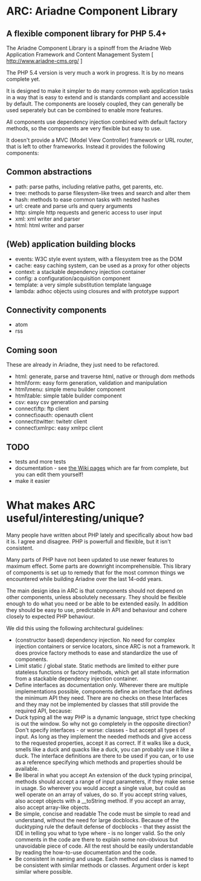 ARC: Ariadne Component Library 
========================= 

A flexible component library for PHP 5.4+ 
----------------------------------------- 

The Ariadne Component Library is a spinoff from the Ariadne Web 
Application Framework and Content Management System 
[ http://www.ariadne-cms.org/ ]

The PHP 5.4 version is very much a work in progress. It is by no
means complete yet.

It is designed to make it simpler to do many common web application
tasks in a way that is easy to extend and is standards compliant and
accessible by default. The components are loosely coupled, they can
generally be used seperately but can be combined to enable more
features. 

All components use dependency injection combined with default factory
methods, so the components are very flexible but easy to use.

It doesn't provide a MVC (Model View Controller) framework or URL 
router, that is left to other frameworks. Instead it provides the 
following components:

Common abstractions
------------------
- path: parse paths, including relative paths, get parents, etc.
- tree: methods to parse filesystem-like trees and search and alter them
- hash: methods to ease common tasks with nested hashes
- url: create and parse urls and query arguments
- http: simple http requests and generic access to user input
- xml: xml writer and parser
- html: html writer and parser

(Web) application building blocks
---------------------------------
- events: W3C style event system, with a filesystem tree as the DOM
- cache: easy caching system, can be used as a proxy for other objects
- context: a stackable dependency injection container
- config: a configuration/acquisition component
- template: a very simple substitution template language
- lambda: adhoc objects using closures and with prototype support

Connectivity components
-----------------------
- atom
- rss


Coming soon
-----------
These are already in Ariadne, they just need to be refactored.
- html: generate, parse and traverse html, native or through dom methods
- html\form: easy form generation, validation and manipulation
- html\menu: simple menu builder component
- html\table: simple table builder component
- csv: easy csv generation and parsing
- connect\ftp: ftp client
- connect\oauth: openauth client
- connect\twitter: twitetr client
- connect\xmlrpc: easy xmlrpc client


TODO
----
- tests and more tests
- documentation - see [the Wiki pages](https://github.com/Ariadne-CMS/arc/wiki)
  which are far from complete, but you can edit them yourself!
- make it easier

What makes ARC useful/interesting/unique?
=========================================

Many people have written about PHP lately and specifically about how
bad it is. I agree and disagree. PHP is powerfull and flexible, but
it isn't consistent. 

Many parts of PHP have not been updated to use newer features to 
maximum effect. Some parts are downright incomprehensible. This
library of components is set up to remedy that for the most common
things we encountered while building Ariadne over the last 14-odd 
years.

The main design idea in ARC is that components should not depend on 
other components, unless absolutely necessary. They should be flexible 
enough to do what you need or be able to be extended easily. In 
addition they should be easy to use, predictable in API and behaviour
and cohere closely to expected PHP behaviour.

We did this using the following architectural guidelines:
- (constructor based) dependency injection.
  No need for complex injection containers or service locators, since
  ARC is not a framework. It does provice factory methods to ease and
  standardize the use of components.
- Limit static / global state.
  Static methods are limited to either pure stateless functions or 
  factory methods, which get all state information from a stackable 
  dependency injection container.
- Define interfaces as documentation only.
  Wherever there are multiple implementations possible, components 
  define an interface that defines the minimum API they need.
  There are no checks on these Interfaces and they may not be
  implemented by classes that still provide the required API, because:
- Duck typing all the way
  PHP is a dynamic language, strict type checking is out the window. 
  So why not go completely in the opposite direction? Don't specify
  interfaces - or worse: classes - but accept all types of input. As
  long as they implement the needed methods and give access to the 
  requested properties, accept it as correct. If it walks like a duck, 
  smells like a duck and quacks like a duck, you can probably use it
  like a duck.
  The interface definitions are there to be used if you can, or to use
  as a reference specifying which methods and properties should be
  available.
- Be liberal in what you accept
  An extension of the duck typing principal, methods should accept a
  range of input parameters, if they make sense in usage. So wherever
  you would accept a single value, but could as well operate on an
  array of values, do so.
  If you accept string values, also accept objects with a __toString
  method. If you accept an array, also accept array-like objects.
- Be simple, concise and readable
  The code must be simple to read and understand, without the need for
  large docblocks. Because of the ducktyping rule the default defense
  of docblocks - that they assist the IDE in telling you what to type 
  where - is no longer valid. So the only comments in the code are 
  there to explain some non-obvious but unavoidable piece of code. All
  the rest should be easily understandable by reading the how-to-use
  documentation and the code.
- Be consistent in naming and usage.
  Each method and class is named to be consistent with similar methods
  or classes. Argument order is kept similar where possible.
